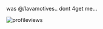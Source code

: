 was @/lavamotives.. dont 4get me...


![profileviews](https://komarev.com/ghpvc/?username=lavamotives&color=green)
